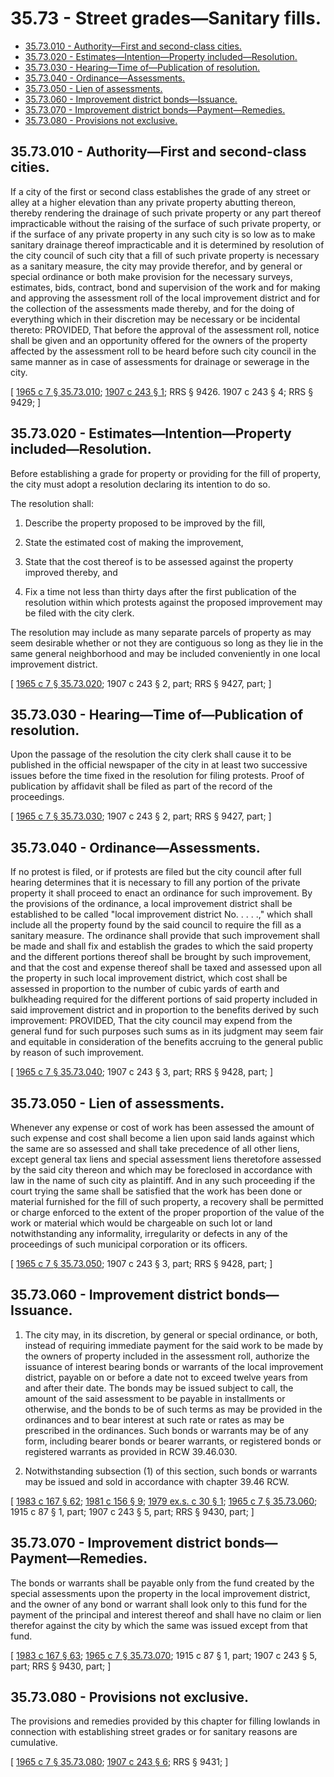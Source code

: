 # 35.73 - Street grades—Sanitary fills.
* [35.73.010 - Authority—First and second-class cities.](#3573010---authorityfirst-and-second-class-cities)
* [35.73.020 - Estimates—Intention—Property included—Resolution.](#3573020---estimatesintentionproperty-includedresolution)
* [35.73.030 - Hearing—Time of—Publication of resolution.](#3573030---hearingtime-ofpublication-of-resolution)
* [35.73.040 - Ordinance—Assessments.](#3573040---ordinanceassessments)
* [35.73.050 - Lien of assessments.](#3573050---lien-of-assessments)
* [35.73.060 - Improvement district bonds—Issuance.](#3573060---improvement-district-bondsissuance)
* [35.73.070 - Improvement district bonds—Payment—Remedies.](#3573070---improvement-district-bondspaymentremedies)
* [35.73.080 - Provisions not exclusive.](#3573080---provisions-not-exclusive)
## 35.73.010 - Authority—First and second-class cities.
If a city of the first or second class establishes the grade of any street or alley at a higher elevation than any private property abutting thereon, thereby rendering the drainage of such private property or any part thereof impracticable without the raising of the surface of such private property, or if the surface of any private property in any such city is so low as to make sanitary drainage thereof impracticable and it is determined by resolution of the city council of such city that a fill of such private property is necessary as a sanitary measure, the city may provide therefor, and by general or special ordinance or both make provision for the necessary surveys, estimates, bids, contract, bond and supervision of the work and for making and approving the assessment roll of the local improvement district and for the collection of the assessments made thereby, and for the doing of everything which in their discretion may be necessary or be incidental thereto: PROVIDED, That before the approval of the assessment roll, notice shall be given and an opportunity offered for the owners of the property affected by the assessment roll to be heard before such city council in the same manner as in case of assessments for drainage or sewerage in the city.

\[ [1965 c 7 § 35.73.010](http://leg.wa.gov/CodeReviser/documents/sessionlaw/1965c7.pdf?cite=1965%20c%207%20§%2035.73.010); [1907 c 243 § 1](http://leg.wa.gov/CodeReviser/documents/sessionlaw/1907c243.pdf?cite=1907%20c%20243%20§%201); RRS § 9426.   1907 c 243 § 4; RRS § 9429; \]

## 35.73.020 - Estimates—Intention—Property included—Resolution.
Before establishing a grade for property or providing for the fill of property, the city must adopt a resolution declaring its intention to do so.

The resolution shall:

1. Describe the property proposed to be improved by the fill,

2. State the estimated cost of making the improvement,

3. State that the cost thereof is to be assessed against the property improved thereby, and

4. Fix a time not less than thirty days after the first publication of the resolution within which protests against the proposed improvement may be filed with the city clerk.

The resolution may include as many separate parcels of property as may seem desirable whether or not they are contiguous so long as they lie in the same general neighborhood and may be included conveniently in one local improvement district.

\[ [1965 c 7 § 35.73.020](http://leg.wa.gov/CodeReviser/documents/sessionlaw/1965c7.pdf?cite=1965%20c%207%20§%2035.73.020); 1907 c 243 § 2, part; RRS § 9427, part; \]

## 35.73.030 - Hearing—Time of—Publication of resolution.
Upon the passage of the resolution the city clerk shall cause it to be published in the official newspaper of the city in at least two successive issues before the time fixed in the resolution for filing protests. Proof of publication by affidavit shall be filed as part of the record of the proceedings.

\[ [1965 c 7 § 35.73.030](http://leg.wa.gov/CodeReviser/documents/sessionlaw/1965c7.pdf?cite=1965%20c%207%20§%2035.73.030); 1907 c 243 § 2, part; RRS § 9427, part; \]

## 35.73.040 - Ordinance—Assessments.
If no protest is filed, or if protests are filed but the city council after full hearing determines that it is necessary to fill any portion of the private property it shall proceed to enact an ordinance for such improvement. By the provisions of the ordinance, a local improvement district shall be established to be called "local improvement district No. . . . .," which shall include all the property found by the said council to require the fill as a sanitary measure. The ordinance shall provide that such improvement shall be made and shall fix and establish the grades to which the said property and the different portions thereof shall be brought by such improvement, and that the cost and expense thereof shall be taxed and assessed upon all the property in such local improvement district, which cost shall be assessed in proportion to the number of cubic yards of earth and bulkheading required for the different portions of said property included in said improvement district and in proportion to the benefits derived by such improvement: PROVIDED, That the city council may expend from the general fund for such purposes such sums as in its judgment may seem fair and equitable in consideration of the benefits accruing to the general public by reason of such improvement.

\[ [1965 c 7 § 35.73.040](http://leg.wa.gov/CodeReviser/documents/sessionlaw/1965c7.pdf?cite=1965%20c%207%20§%2035.73.040); 1907 c 243 § 3, part; RRS § 9428, part; \]

## 35.73.050 - Lien of assessments.
Whenever any expense or cost of work has been assessed the amount of such expense and cost shall become a lien upon said lands against which the same are so assessed and shall take precedence of all other liens, except general tax liens and special assessment liens theretofore assessed by the said city thereon and which may be foreclosed in accordance with law in the name of such city as plaintiff. And in any such proceeding if the court trying the same shall be satisfied that the work has been done or material furnished for the fill of such property, a recovery shall be permitted or charge enforced to the extent of the proper proportion of the value of the work or material which would be chargeable on such lot or land notwithstanding any informality, irregularity or defects in any of the proceedings of such municipal corporation or its officers.

\[ [1965 c 7 § 35.73.050](http://leg.wa.gov/CodeReviser/documents/sessionlaw/1965c7.pdf?cite=1965%20c%207%20§%2035.73.050); 1907 c 243 § 3, part; RRS § 9428, part; \]

## 35.73.060 - Improvement district bonds—Issuance.
1. The city may, in its discretion, by general or special ordinance, or both, instead of requiring immediate payment for the said work to be made by the owners of property included in the assessment roll, authorize the issuance of interest bearing bonds or warrants of the local improvement district, payable on or before a date not to exceed twelve years from and after their date. The bonds may be issued subject to call, the amount of the said assessment to be payable in installments or otherwise, and the bonds to be of such terms as may be provided in the ordinances and to bear interest at such rate or rates as may be prescribed in the ordinances. Such bonds or warrants may be of any form, including bearer bonds or bearer warrants, or registered bonds or registered warrants as provided in RCW 39.46.030.

2. Notwithstanding subsection (1) of this section, such bonds or warrants may be issued and sold in accordance with chapter 39.46 RCW.

\[ [1983 c 167 § 62](http://leg.wa.gov/CodeReviser/documents/sessionlaw/1983c167.pdf?cite=1983%20c%20167%20§%2062); [1981 c 156 § 9](http://leg.wa.gov/CodeReviser/documents/sessionlaw/1981c156.pdf?cite=1981%20c%20156%20§%209); [1979 ex.s. c 30 § 1](http://leg.wa.gov/CodeReviser/documents/sessionlaw/1979ex1c30.pdf?cite=1979%20ex.s.%20c%2030%20§%201); [1965 c 7 § 35.73.060](http://leg.wa.gov/CodeReviser/documents/sessionlaw/1965c7.pdf?cite=1965%20c%207%20§%2035.73.060); 1915 c 87 § 1, part; 1907 c 243 § 5, part; RRS § 9430, part; \]

## 35.73.070 - Improvement district bonds—Payment—Remedies.
The bonds or warrants shall be payable only from the fund created by the special assessments upon the property in the local improvement district, and the owner of any bond or warrant shall look only to this fund for the payment of the principal and interest thereof and shall have no claim or lien therefor against the city by which the same was issued except from that fund.

\[ [1983 c 167 § 63](http://leg.wa.gov/CodeReviser/documents/sessionlaw/1983c167.pdf?cite=1983%20c%20167%20§%2063); [1965 c 7 § 35.73.070](http://leg.wa.gov/CodeReviser/documents/sessionlaw/1965c7.pdf?cite=1965%20c%207%20§%2035.73.070); 1915 c 87 § 1, part; 1907 c 243 § 5, part; RRS § 9430, part; \]

## 35.73.080 - Provisions not exclusive.
The provisions and remedies provided by this chapter for filling lowlands in connection with establishing street grades or for sanitary reasons are cumulative.

\[ [1965 c 7 § 35.73.080](http://leg.wa.gov/CodeReviser/documents/sessionlaw/1965c7.pdf?cite=1965%20c%207%20§%2035.73.080); [1907 c 243 § 6](http://leg.wa.gov/CodeReviser/documents/sessionlaw/1907c243.pdf?cite=1907%20c%20243%20§%206); RRS § 9431; \]

